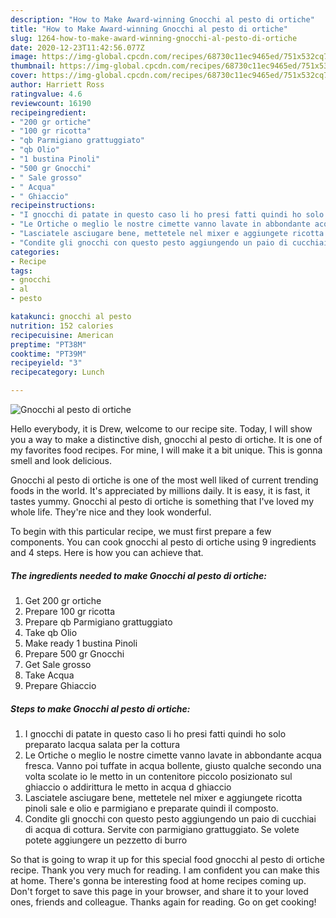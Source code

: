 ```yaml
---
description: "How to Make Award-winning Gnocchi al pesto di ortiche"
title: "How to Make Award-winning Gnocchi al pesto di ortiche"
slug: 1264-how-to-make-award-winning-gnocchi-al-pesto-di-ortiche
date: 2020-12-23T11:42:56.077Z
image: https://img-global.cpcdn.com/recipes/68730c11ec9465ed/751x532cq70/gnocchi-al-pesto-di-ortiche-recipe-main-photo.jpg
thumbnail: https://img-global.cpcdn.com/recipes/68730c11ec9465ed/751x532cq70/gnocchi-al-pesto-di-ortiche-recipe-main-photo.jpg
cover: https://img-global.cpcdn.com/recipes/68730c11ec9465ed/751x532cq70/gnocchi-al-pesto-di-ortiche-recipe-main-photo.jpg
author: Harriett Ross
ratingvalue: 4.6
reviewcount: 16190
recipeingredient:
- "200 gr ortiche"
- "100 gr ricotta"
- "qb Parmigiano grattuggiato"
- "qb Olio"
- "1 bustina Pinoli"
- "500 gr Gnocchi"
- " Sale grosso"
- " Acqua"
- " Ghiaccio"
recipeinstructions:
- "I gnocchi di patate in questo caso li ho presi fatti quindi ho solo preparato lacqua salata per la cottura"
- "Le Ortiche o meglio le nostre cimette vanno lavate in abbondante acqua fresca. Vanno poi tuffate in acqua bollente, giusto qualche secondo una volta scolate io le metto in un contenitore piccolo posizionato sul ghiaccio o addirittura le metto in acqua d ghiaccio"
- "Lasciatele asciugare bene, mettetele nel mixer e aggiungete ricotta pinoli sale e olio e parmigiano e preparate quindi il composto."
- "Condite gli gnocchi con questo pesto aggiungendo un paio di cucchiai di acqua di cottura. Servite con parmigiano grattuggiato. Se volete potete aggiungere un pezzetto di burro"
categories:
- Recipe
tags:
- gnocchi
- al
- pesto

katakunci: gnocchi al pesto 
nutrition: 152 calories
recipecuisine: American
preptime: "PT38M"
cooktime: "PT39M"
recipeyield: "3"
recipecategory: Lunch

---
```



![Gnocchi al pesto di ortiche](https://img-global.cpcdn.com/recipes/68730c11ec9465ed/751x532cq70/gnocchi-al-pesto-di-ortiche-recipe-main-photo.jpg)

Hello everybody, it is Drew, welcome to our recipe site. Today, I will show you a way to make a distinctive dish, gnocchi al pesto di ortiche. It is one of my favorites food recipes. For mine, I will make it a bit unique. This is gonna smell and look delicious.



Gnocchi al pesto di ortiche is one of the most well liked of current trending foods in the world. It's appreciated by millions daily. It is easy, it is fast, it tastes yummy. Gnocchi al pesto di ortiche is something that I've loved my whole life. They're nice and they look wonderful.


To begin with this particular recipe, we must first prepare a few components. You can cook gnocchi al pesto di ortiche using 9 ingredients and 4 steps. Here is how you can achieve that.

<!--inarticleads1-->

##### The ingredients needed to make Gnocchi al pesto di ortiche:

1. Get 200 gr ortiche
1. Prepare 100 gr ricotta
1. Prepare qb Parmigiano grattuggiato
1. Take qb Olio
1. Make ready 1 bustina Pinoli
1. Prepare 500 gr Gnocchi
1. Get  Sale grosso
1. Take  Acqua
1. Prepare  Ghiaccio




<!--inarticleads2-->

##### Steps to make Gnocchi al pesto di ortiche:

1. I gnocchi di patate in questo caso li ho presi fatti quindi ho solo preparato lacqua salata per la cottura
1. Le Ortiche o meglio le nostre cimette vanno lavate in abbondante acqua fresca. Vanno poi tuffate in acqua bollente, giusto qualche secondo una volta scolate io le metto in un contenitore piccolo posizionato sul ghiaccio o addirittura le metto in acqua d ghiaccio
1. Lasciatele asciugare bene, mettetele nel mixer e aggiungete ricotta pinoli sale e olio e parmigiano e preparate quindi il composto.
1. Condite gli gnocchi con questo pesto aggiungendo un paio di cucchiai di acqua di cottura. Servite con parmigiano grattuggiato. Se volete potete aggiungere un pezzetto di burro




So that is going to wrap it up for this special food gnocchi al pesto di ortiche recipe. Thank you very much for reading. I am confident you can make this at home. There's gonna be interesting food at home recipes coming up. Don't forget to save this page in your browser, and share it to your loved ones, friends and colleague. Thanks again for reading. Go on get cooking!
